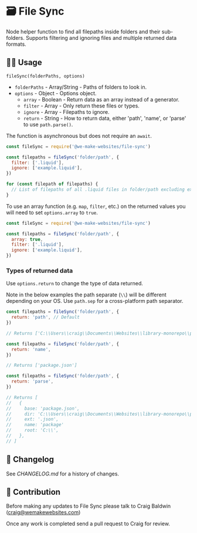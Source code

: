 # 🗃️ File Sync

Node helper function to find all filepaths inside folders and their sub-folders. Supports filtering and ignoring files and multiple returned data formats.

## 👩‍💻 Usage

`fileSync(folderPaths, options)`

* `folderPaths` - Array/String - Paths of folders to look in.
* `options` - Object - Options object.
  * `array` - Boolean - Return data as an array instead of a generator.
  * `filter` - Array - Only return these files or types.
  * `ignore` - Array - Filepaths to ignore.
  * `return` - String - How to return data, either 'path', 'name', or 'parse' to use `path.parse()`.

The function is asynchronous but does not require an `await`.


```js
const fileSync = require('@we-make-websites/file-sync')

const filepaths = fileSync('folder/path', {
  filter: ['.liquid'],
  ignore: ['example.liquid'],
})

for (const filepath of filepaths) {
  // List of filepaths of all .liquid files in folder/path excluding example.liquid
}
```

To use an array function (e.g. `map`, `filter`, etc.) on the returned values you will need to set `options.array` to `true`.

```js
const fileSync = require('@we-make-websites/file-sync')

const filepaths = fileSync('folder/path', {
  array: true,
  filter: ['.liquid'],
  ignore: ['example.liquid'],
})
```

### Types of returned data

Use `options.return` to change the type of data returned.

Note in the below examples the path separate (`\\`) will be different depending on your OS. Use `path.sep` for a cross-platform path separator.

```js
const filepaths = fileSync('folder/path', {
  return: 'path', // Default
})

// Returns ['C:\\Users\\craig\\Documents\\Websites\\library-monorepo\\packages\\animate-number\\package.json']
```

```js
const filepaths = fileSync('folder/path', {
  return: 'name',
})

// Returns ['package.json']
```

```js
const filepaths = fileSync('folder/path', {
  return: 'parse',
})

// Returns [
//   {
//     base: 'package.json',
//     dir: 'C:\\Users\\craig\\Documents\\Websites\\library-monorepo\\packages\\animate-number',
//     ext: '.json',
//     name: 'package'
//     root: 'C:\\',
//   },
// ]
```


## 📅 Changelog

See *CHANGELOG.md* for a history of changes.

## 🤝 Contribution

Before making any updates to File Sync please talk to Craig Baldwin (craig@wemakewebsites.com)

Once any work is completed send a pull request to Craig for review.